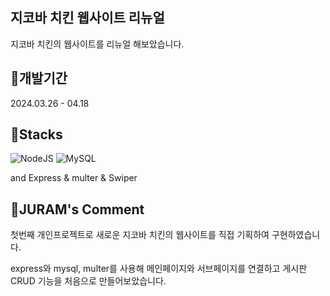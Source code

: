 ## 지코바 치킨 웹사이트 리뉴얼
지코바 치킨의 웹사이트를 리뉴얼 해보았습니다.

## 🐓개발기간
2024.03.26 - 04.18

## 🐓Stacks
![NodeJS](https://img.shields.io/badge/node.js-6DA55F?style=for-the-badge&logo=node.js&logoColor=white)
![MySQL](https://img.shields.io/badge/mysql-4479A1.svg?style=for-the-badge&logo=mysql&logoColor=white)

and Express & multer & Swiper

## 🐓JURAM's Comment
첫번째 개인프로젝트로 새로운 지코바 치킨의 웹사이트를 직접 기획하여 구현하였습니다.

express와 mysql, multer를 사용해 메인페이지와 서브페이지를 연결하고 게시판 CRUD 기능을 처음으로 만들어보았습니다.
